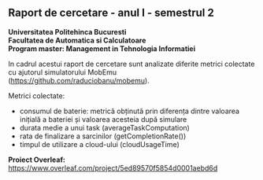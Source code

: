 ## Raport de cercetare - anul I - semestrul 2

__Universitatea Politehinca Bucuresti__  
__Facultatea de Automatica si Calculatoare__  
__Program master: Management in Tehnologia Informatiei__ 

In cadrul acestui raport de cercetare sunt analizate diferite metrici colectate cu ajutorul simulatorului MobEmu (https://github.com/raduciobanu/mobemu).

Metrici colectate:
- consumul de baterie: metrică obținută prin diferența dintre valoarea inițială a bateriei și valoarea acesteia după simulare
- durata medie a unui task (averageTaskComputation)
- rata de finalizare a sarcinilor (getCompletionRate())
- timpul de utilizare a cloud-ului (cloudUsageTime)

__Proiect Overleaf:__ https://www.overleaf.com/project/5ed89570f5854d0001aebd6d
